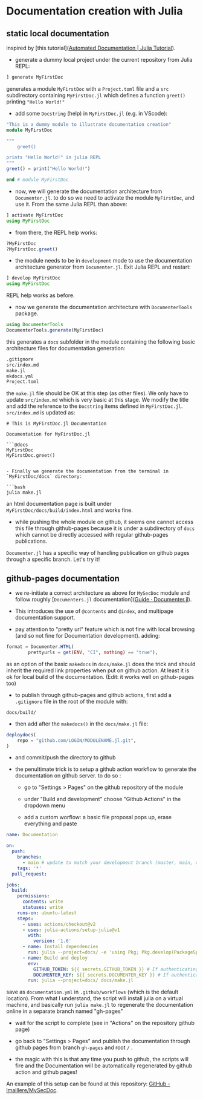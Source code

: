 # Documentation creation with Julia

## static local documentation

inspired by [this tutorial]([Automated Documentation | Julia Tutorial](https://www.matecdev.com/posts/julia-documentation.html)).

- generate a dummy local project under the current repository from Julia REPL:

```julia
] generate MyFirstDoc
```

generates a module `MyFirstDoc` with a `Project.toml` file and a `src` subdirectory containing `MyFirstDoc.jl` which defines a function `greet()` printing `"Hello World!"`

- add some `Docstring` (help) in `MyFirstDoc.jl` (e.g. in VScode):

```julia
"This is a dummy module to illustrate documentation creation"
module MyFirstDoc

"""
    greet() 

prints "Hello World!" in julia REPL
"""
greet() = print("Hello World!")

end # module MyFirstDoc
```

- now, we will generate the documentation architecture from `Documenter.jl`. to do so we need to activate the module `MyFirstDoc`, and use it. From the same Julia REPL than above:

```julia
] activate MyFirstDoc
using MyFirstDoc
```

- from there, the REPL help works:

```julia
?MyFirstDoc
?MyFirstDoc.greet()
```

- the module needs to be in `development` mode to use the documentation architecture generator from `Documenter.jl`. Exit Julia REPL and restart:

```julia
] develop MyFirstDoc
using MyFirstDoc
```

REPL help works as before.

- now we generate the documentation architecture with `DocumenterTools` package.

```julia
using DocumenterTools
DocumenterTools.generate(MyFirstDoc)
```

this generates a `docs` subfolder in the module containing the following basic architecture files for documentation generation:

```julia
.gitignore
src/index.md
make.jl
mkdocs.yml
Project.toml
```

the `make.jl` file should be OK at this step (as other files). We only have to update `src/index.md` which is very basic at this stage. We modify the title and add the reference to the `Docstring` items defined in `MyFirstDoc.jl`. `src/index.md` is updated as:

```
# This is MyFirstDoc.jl Documentation

Documentation for MyFirstDoc.jl

```@docs
MyFirstDoc
MyFirstDoc.greet()
```

```

- Finally we generate the documentation from the terminal in `MyFirstDoc/docs` directory:

```bash
julia make.jl
```

an html documentation page is built under `MyFirstDoc/docs/build/index.html`  and works fine.

- while pushing the whole module on github, it seems one cannot access this file through github-pages because it is under a subdirectory of `docs` which cannot be directly accessed with regular github-pages publications. 

`Documenter.jl` has a specific way of handling publication on github pages through a specific branch. Let's try it!

## github-pages documentation

- we re-initiate a correct architecture as above for `MySecDoc` module and follow roughly [`Documenters.jl` documentation]([Guide · Documenter.jl](https://documenter.juliadocs.org/dev/man/guide/)).

- This introduces the use of `@contents` and `@index`, and multipage documentation support.

- pay attention to "pretty url" feature which is not fine with local browsing (and so not fine for Documentation development). adding:

```julia
format = Documenter.HTML(
        prettyurls = get(ENV, "CI", nothing) == "true"),
```

as an option of the basic `makedocs` in `docs/make.jl` does the trick and should inherit the required link properties when put on github action. At least it is ok for local build of the documentation. (Edit: it works well on github-pages too)

- to publish through github-pages and github actions, first add a `.gitignore` file in the root of the module with:

```
docs/build/
```

- then add after the `makedocs()` in the `docs/make.jl` file:

```julia
deploydocs(
    repo = "github.com/LOGIN/MODULENAME.jl.git",
)
```

- and commit/push the directory to github



- the penultimate trick is to setup a github action workflow to generate the documentation on github server. to do so :
  
  - go to "Settings > Pages" on the github repository of the module
  
  - under "Build and development" choose "Github Actions" in the dropdown menu
  
  - add a custom worflow: a basic file proposal pops up, erase everything and paste

```yml
name: Documentation

on:
  push:
    branches:
      - main # update to match your development branch (master, main, dev, trunk, ...)
    tags: '*'
  pull_request:

jobs:
  build:
    permissions:
      contents: write
      statuses: write
    runs-on: ubuntu-latest
    steps:
      - uses: actions/checkout@v2
      - uses: julia-actions/setup-julia@v1
        with:
          version: '1.6'
      - name: Install dependencies
        run: julia --project=docs/ -e 'using Pkg; Pkg.develop(PackageSpec(path=pwd())); Pkg.instantiate()'
      - name: Build and deploy
        env:
          GITHUB_TOKEN: ${{ secrets.GITHUB_TOKEN }} # If authenticating with GitHub Actions token
          DOCUMENTER_KEY: ${{ secrets.DOCUMENTER_KEY }} # If authenticating with SSH deploy key
        run: julia --project=docs/ docs/make.jl
```

save as `documentation.yml` in `.github/workflows` (which is the default location). From what I understand, the script will install julia on a virtual machine, and basically run `julia make.jl` to regenerate the documentation online in a separate branch named "gh-pages"

- wait for the script to complete (see in "Actions" on the repository github page)

- go back to "Settings > Pages" and publish the documentation through github pages  from branch `gh-pages` and root `/` .

- the magic with this is that any time you push to github, the scripts will fire and the Documentation will be automatically regenerated by github action and github pages!



An example of this setup can be found at this repository: [GitHub - lmaillere/MySecDoc](https://github.com/lmaillere/MySecDoc).



